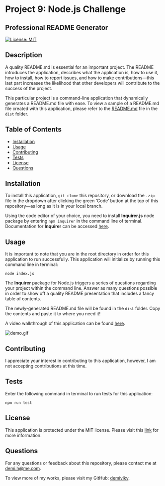 # Project 9: Node.js Challenge
## Professional README Generator
[![License: MIT](https://img.shields.io/badge/License-MIT-yellow)](https://opensource.org/licenses/MIT)

## Description
A quality README.md is essential for an important project. The README introduces the application, describes what the application is, how to use it, how to install, how to report issues, and how to make contributions—this last part increases the likelihood that other developers will contribute to the success of the project.

This particular project is a command-line application that dynamically generates a README.md file with ease. To view a sample of a README.md file created with this application, please refer to the [README.md](/../main/dist/README.md) file in the `dist` folder.

## Table of Contents
- [Installation](#installation)
- [Usage](#usage)
- [Contributing](#contributing)
- [Tests](#tests)
- [License](#license)
- [Questions](#questions)

## Installation
To install this application, `git clone` this repository, or download the `.zip` file in the dropdown after clicking the green ‘Code’ button at the top of this repository—as long as it is in your local branch.

Using the code editor of your choice, you need to install **Inquirer.js** node package by entering `npm inquirer` in the command line of terminal. Documentation for **Inquirer** can be accessed [here](https://www.npmjs.com/package/inquirer).

## Usage
It is important to note that you are in the root directory in order for this application to run successfully. This application will initialize by running this command line in terminal:
```
node index.js
```
The **Inquirer** package for Node.js triggers a series of questions regarding your project within the command line. Answer as many questions possible in order to show off a quality README presentation that includes a fancy table of contents.

The newly-generated README.md file will be found in the `dist` folder. Copy the contents and paste it to where you need it!

A video walkthrough of this application can be found [here](https://youtu.be/7b_bRehAL90).

![demo.gif](/../main/assets/images/demo.gif)

## Contributing
I appreciate your interest in contributing to this application, however, I am not accepting contributions at this time.

## Tests
Enter the following command in terminal to run tests for this application:
```
npm run test
```

## License
This application is protected under the MIT license. Please visit this [link](https://choosealicense.com/licenses/mit/) for more information.

## Questions
For any questions or feedback about this repository, please contact me at [demi.h@me.com](mailto:demi.h@me.com).

To view more of my works, please visit my GitHub: [demivlkv](https://github.com/demivlkv).
  